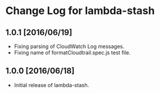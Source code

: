 # Change Log for lambda-stash

## 1.0.1 [2016/06/19]

- Fixing parsing of CloudWatch Log messages.
- Fixing name of formatCloudtrail.spec.js test file.

## 1.0.0 [2016/06/18]

- Initial release of lambda-stash.

